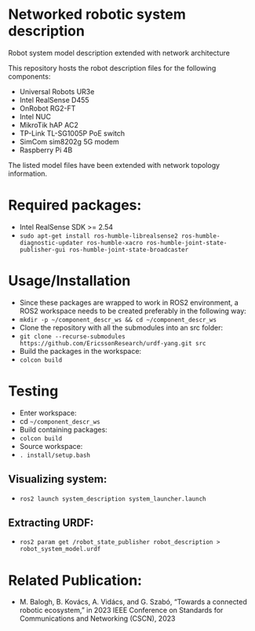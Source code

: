 # Networked robotic system description
Robot system model description extended with network architecture

This repository hosts the robot description files for the following components:
+ Universal Robots UR3e
+ Intel RealSense D455
+ OnRobot RG2-FT
+ Intel NUC
+ MikroTik hAP AC2
+ TP-Link TL-SG1005P PoE switch
+ SimCom sim8202g 5G modem
+ Raspberry Pi 4B

The listed model files have been extended with network topology information.

# Required packages:

- Intel RealSense SDK >= 2.54
- `sudo apt-get install ros-humble-librealsense2 ros-humble-diagnostic-updater ros-humble-xacro ros-humble-joint-state-publisher-gui ros-humble-joint-state-broadcaster`

# Usage/Installation

- Since these packages are wrapped to work in ROS2 environment, a ROS2 workspace needs to be created preferably in the following way:
- `mkdir -p ~/component_descr_ws && cd ~/component_descr_ws`
- Clone the repository with all the submodules into an src folder:
- `git clone --recurse-submodules https://github.com/EricssonResearch/urdf-yang.git src`
- Build the packages in the workspace:
- `colcon build`

# Testing

- Enter workspace:
- cd `~/component_descr_ws`
- Build containing packages:
- `colcon build`
- Source workspace:
- `. install/setup.bash`

## Visualizing system:

- `ros2 launch system_description system_launcher.launch`

## Extracting URDF:

- `ros2 param get /robot_state_publisher robot_description > robot_system_model.urdf`

# Related Publication:

- M. Balogh, B. Kovács, A. Vidács, and G. Szabó, “Towards a connected robotic ecosystem,” in 2023 IEEE Conference on Standards for Communications and Networking (CSCN), 2023